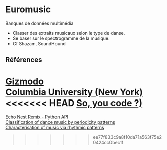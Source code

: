 # Euromusic
Banques de données multimédia

- Classer des extraits musicaux selon le type de danse.
- Se baser sur le spectrogramme de la musique.
- Cf Shazam, SoundHound


## Références

[Gizmodo](http://gizmodo.com/5647458/how-shazam-works-to-identify-nearly-every-song-you-throw-at-it)  
[Columbia University (New York)](http://www.ee.columbia.edu/~dpwe/papers/Wang03-shazam.pdf)  
<<<<<<< HEAD
[So, you code ?)](http://www.soyoucode.com/2011/how-does-shazam-recognize-song)
=======
[Echo Nest Remix - Python API](http://echonest.github.io/remix/)  
[Classification of dance music by periodicity patterns](http://citeseerx.ist.psu.edu/viewdoc/download?doi=10.1.1.414.9917&rep=rep1&type=pdf)  
[Characterisation of music via rhythmic patterns](http://mtg.upf.edu//ismir2004/review/CRFILES/paper165-b28308914f720be8d4c5f00bf2a5c9aa.pdf)
>>>>>>> ee77f833c9a8f10da71a563f75e20424cc0bec1f
